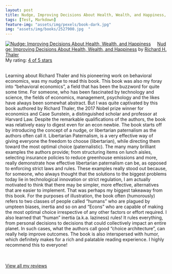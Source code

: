 ```yaml
---
layout: post
title: Nudge, Improving Decisions About Health, Wealth, and Happiness, by Richard H. Thaler             
tags: [Test, Markdown]
feature-img: "assets/img/pexels/book-dark.jpg"             
img: "assets/img/books/2527900.jpg  "
---
```

             
<a href= "https://www.goodreads.com/book/show/2527900.Nudge" style= "float: left; padding-right: 20px"><img border="0" alt= "Nudge: Improving Decisions About Health, Wealth, and Happiness" src= "https://images.gr-assets.com/books/1328828013m/2527900.jpg" /></a><a href="https://www.goodreads.com/book/show/2527900.Nudge">Nudge: Improving Decisions About Health, Wealth, and Happiness</a> by <a href="https://www.goodreads.com/author/show/65483.Richard_H_Thaler">Richard H. Thaler</a><br/> My rating: <a href="https://www.goodreads.com/review/show/2358226773"> 4 of 5 stars</a><br /><br />


Learning about Richard Thaler and his pioneering work on behavioral economics, was my nudge to read this book. This book was also my foray into “behavioral economics”, a field that has been the buzzword for quite some time. For someone, who has been fascinated by technology and science, the fields of economics, management, psychology and the likes have always been somewhat abstract. But I was quite captivated by this book authored by Richard Thaler, the 2017 Nobel prize winner for economics and Case Sunstein, a distinguished scholar and professor at Harvard Law. Despite the remarkable qualifications of the authors, the book was relatively easy to digest even for an econ newbie. The book starts off by introducing the concept of a nudge, or libertarian paternalism as the authors often call it. Libertarian Paternalism, is a very effective way of giving everyone the freedom to choose (libertarian), while directing them toward the most optimal choice (paternalistic). The many many brilliant examples the authors provide; from structuring items on lunch aisles, selecting insurance policies to reduce greenhouse emissions and more, really demonstrate how effective libertarian paternalism can be, as opposed to enforcing strict laws and rules. These examples really stood out because, for someone, who always thought that the solutions to the biggest problems today lie in technological innovation or strict regulation, I am actually motivated to think that there may be simpler, more effective, alternatives that are easier to implement. That was perhaps my biggest takeaway from this book. For the purposes of illustration, the book often (humorously) refers to two classes of people called “humans” who are plagued by umpteen biases, inertia and so on and “Econs” who are capable of making the most optimal choice irrespective of any other factors or effort required. I also learned that “human” inertia (a.k.a. laziness) rules! It rules everything, from personal decisions to decisions that could collectively impact an entire planet. In such cases, what the authors call good “choice architecture”, can really help improve outcomes. The book is also interspersed with humor, which definitely makes for a rich and palatable reading experience. I highly recommend this to everyone!

<br/><br/><a href="https://www.goodreads.com/review/list/16616412-nandita-damaraju">View all my reviews</a>